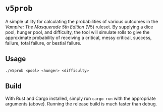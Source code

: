 # `v5prob`
A simple utility for calculating the probabilities of various outcomes in the *Vampire: The Masquerade 5th Edition* (V5) ruleset. By supplying a dice pool, hunger pool, and difficulty, the tool will simulate rolls to give the approximate probability of receiving a critical, messy critical, success, failure, total failure, or bestial failure.

## Usage
`./v5prob <pool> <hunger> <difficulty>`

## Build
With Rust and Cargo installed, simply run `cargo run` with the appropriate arguments (above). Running the release build is much faster than debug.
